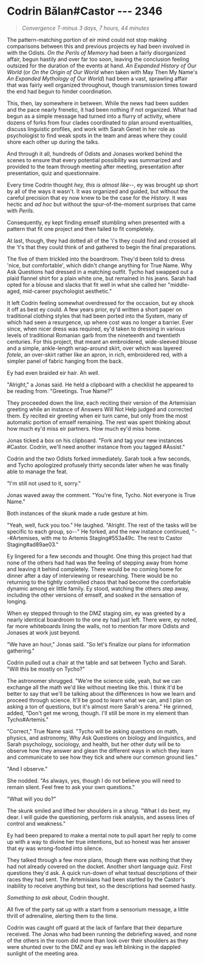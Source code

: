 # Codrin Bălan#Castor --- 2346

> *Convergence T-minus 3 days, 7 hours, 44 minutes*

The pattern-matching portion of eir mind could not stop making comparisons between this and previous projects ey had been involved in with the Odists. *On the Perils of Memory* had been a fairly disorganized affair, begun hastily and over far too soon, leaving the conclusion feeling outsized for the duration of the events at hand. *An Expanded History of Our World* (or *On the Origin of Our World* when taken with May Then My Name's *An Expanded Mythology of Our World*) had been a vast, sprawling affair that was fairly well organized throughout, though transmission times toward the end had begun to hinder coordination.

This, then, lay somewhere in between. While the news had been sudden and the pace nearly frenetic, it had been nothing if not organized. What had begun as a simple message had turned into a flurry of activity, where dozens of forks from four clades coordinated to plan around eventualities, discuss linguistic profiles, and work with Sarah Genet in her role as psychologist to find weak spots in the team and areas where they could shore each other up during the talks.

And through it all, hundreds of Odists and Jonases worked behind the scenes to ensure that every potential possibility was summarized and provided to the team through meeting after meeting, presentation after presentation, quiz and questionnaire.

Every time Codrin thought *hey, this is almost like--*, ey was brought up short by all of the ways it wasn't. It was organized and guided, but without the careful precision that ey now knew to be the case for the *History*. It was hectic and *ad hoc* but without the spur-of-the-moment surprises that came with *Perils*.

Consequently, ey kept finding emself stumbling when presented with a pattern that fit one project and then failed to fit completely.

At last, though, they had dotted all of the 'i's they could find and crossed all the 't's that they could think of and gathered to begin the final preparations.

The five of them trickled into the boardroom. They'd been told to dress 'nice, but comfortable', which didn't change anything for True Name. Why Ask Questions had dressed in a matching outfit. Tycho had swapped out a plaid flannel shirt for a plain white one, but remained in his jeans. Sarah had opted for a blouse and slacks that fit well in what she called her "middle-aged, mid-career psychologist aesthetic."

It left Codrin feeling somewhat overdressed for the occasion, but ey shook it off as best ey could. A few years prior, ey'd written a short paper on traditional clothing styles that had been ported into the System, many of which had seen a resurgence, up where cost was no longer a barrier. Ever since, when nicer dress was required, ey'd taken to dressing in various levels of traditional Romanian garb from the nineteenth and twentieth centuries. For this project, that meant an embroidered, wide-sleeved blouse and a simple, ankle-length wrap-around skirt, over which was layered *fotele*, an over-skirt rather like an apron, in rich, embroidered red, with a simpler panel of fabric hanging from the back.

Ey had even braided eir hair. Ah well.

"Alright," a Jonas said. He held a clipboard with a checklist he appeared to be reading from. "Greetings. True Name?"

They proceeded down the line, each reciting their version of the Artemisian greeting while an instance of Answers Will Not Help judged and corrected them. Ey recited eir greeting when eir turn came, but only from the most automatic portion of emself remaining. The rest was spent thinking about how much ey'd miss eir partners. How much ey'd miss home. 

Jonas ticked a box on his clipboard. "Fork and tag your new instances #Castor. Codrin, we'll need another instance from you tagged #Assist."

Codrin and the two Odists forked immediately. Sarah took a few seconds, and Tycho apologized profusely thirty seconds later when he was finally able to manage the feat.

"I'm still not used to it, sorry."

Jonas waved away the comment. "You're fine, Tycho. Not everyone is True Name."

Both instances of the skunk made a rude gesture at him.

"Yeah, well, fuck you too." He laughed. "Alright. The rest of the tasks will be specific to each group, so--" He forked, and the new instance continued, "--#Artemises, with me to Artemis Staging#553a49c. The rest to Castor Staging#ad89ae03."

Ey lingered for a few seconds and thought. One thing this project had that none of the others had had was the feeling of stepping away from home and leaving it behind completely. There would be no coming home for dinner after a day of interviewing or researching. There would be no returning to the tightly controlled chaos that had become the comfortable dynamic among eir little family. Ey stood, watching the others step away, including the other versions of emself, and soaked in the sensation of longing.

When ey stepped through to the DMZ staging sim, ey was greeted by a nearly identical boardroom to the one ey had just left. There were, ey noted, far more whiteboards lining the walls, not to mention far more Odists and Jonases at work just beyond.

"We have an hour," Jonas said. "So let's finalize our plans for information gathering."

Codrin pulled out a chair at the table and sat between Tycho and Sarah. "Will this be mostly on Tycho?"

The astronomer shrugged. "We're the science side, yeah, but we can exchange all the math we'd like without meeting like this. I think it'd be better to say that we'll be talking about the differences in how we learn and proceed through science. It'll be good to learn what we can, and I plan on asking a ton of questions, but it's almost more Sarah's arena." He grinned, added, "Don't get me wrong, though. I'll still be more in my element than Tycho#Artemis."

"Correct," True Name said. "Tycho will be asking questions on math, physics, and astronomy, Why Ask Questions on biology and linguistics, and Sarah psychology, sociology, and health, but her other duty will be to observe how they answer and glean the different ways in which they learn and communicate to see how they tick and where our common ground lies."

"And I observe."

She nodded. "As always, yes, though I do not believe you will need to remain silent. Feel free to ask your own questions."

"What will you do?"

The skunk smiled and lifted her shoulders in a shrug. "What I do best, my dear. I will guide the questioning, perform risk analysis, and assess lines of control and weakness."

Ey had been prepared to make a mental note to pull apart her reply to come up with a way to divine her true intentions, but so honest was her answer that ey was wrong-footed into silence.

They talked through a few more plans, though there was nothing that they had not already covered on the docket. Another short language quiz. First questions they'd ask. A quick run-down of what textual descriptions of their races they had sent. The Artemisians had been startled by the Castor's inability to receive anything but text, so the descriptions had seemed hasty.

*Something to ask about,* Codrin thought.

All five of the party sat up with a start from a sensorium message, a little thrill of adrenaline, alerting them to the time.

Codrin was caught off guard at the lack of fanfare that their departure received. The Jonas who had been running the debriefing waved, and none of the others in the room did more than look over their shoulders as they were shunted over to the DMZ and ey was left blinking in the dappled sunlight of the meeting area.
